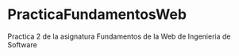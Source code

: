 # PracticaFundamentosWeb
Practica 2 de la asignatura Fundamentos de la Web de Ingenieria de Software
